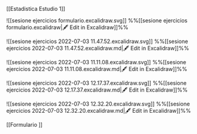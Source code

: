 

[[Estadistica Estudio 1]]


![[sesione ejercicios formulario.excalidraw.svg]]
%%[[sesione ejercicios formulario.excalidraw|🖋 Edit in Excalidraw]]%%

![[sesione ejercicios 2022-07-03 11.47.52.excalidraw.svg]]
%%[[sesione ejercicios 2022-07-03 11.47.52.excalidraw.md|🖋 Edit in Excalidraw]]%%


![[sesione ejercicios 2022-07-03 11.11.08.excalidraw.svg]]
%%[[sesione ejercicios 2022-07-03 11.11.08.excalidraw.md|🖋 Edit in Excalidraw]]%%

![[sesione ejercicios 2022-07-03 12.17.37.excalidraw.svg]]
%%[[sesione ejercicios 2022-07-03 12.17.37.excalidraw.md|🖋 Edit in Excalidraw]]%%

![[sesione ejercicios 2022-07-03 12.32.20.excalidraw.svg]]
%%[[sesione ejercicios 2022-07-03 12.32.20.excalidraw.md|🖋 Edit in Excalidraw]]%%




[[Formulario ]]
